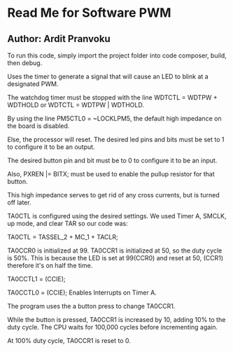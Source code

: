 # Read Me for Software PWM
## Author: Ardit Pranvoku
To run this code, simply import the project folder 
into code composer, build, then debug.

Uses the timer to generate a signal that will cause an LED to blink at a designated PWM.

The watchdog timer must be stopped with the line WDTCTL = WDTPW + WDTHOLD or WDTCTL = WDTPW | WDTHOLD.

By using the line PM5CTL0 = ~LOCKLPM5, the default high impedance on the board is disabled.

Else, the processor will reset.
The desired led pins and bits must be set to 1 to configure it to be an output.

The desired button pin and bit must be to 0 to configure it to be an input.

Also,  PXREN |= BITX; must be used to enable the pullup resistor for that button.     

This high impedance serves to get rid of any cross currents, but is turned off later.


TA0CTL is configured using the desired settings. We used Timer A, SMCLK, up mode, and clear TAR so our code was:

TA0CTL = TASSEL_2 + MC_1 + TACLR;


TA0CCR0 is initialized at 99.
TA0CCR1 is initialized at 50, so the duty cycle is 50%. 
This is because the LED is set at 99(CCR0) and reset at 50,
(CCR1) therefore it's on half the time. 


TA0CCTL1 = (CCIE);             

TA0CCTL0 = (CCIE);
Enables Interrupts on Timer A.


The program uses the a button press to change TA0CCR1.

While the button is pressed, TA0CCR1 is increased by 10, adding 10% to the duty cycle. 
The CPU waits for 
100,000 cycles before incrementing again.

At 100% duty cycle, TA0CCR1 is reset to 0. 
